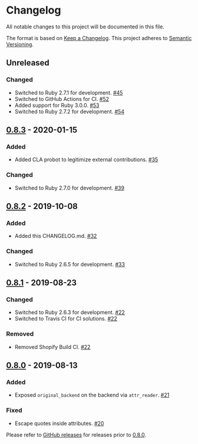 # Changelog
All notable changes to this project will be documented in this file.

The format is based on [Keep a Changelog](https://keepachangelog.com/en/1.0.0/). This project adheres to [Semantic Versioning](https://semver.org/spec/v2.0.0.html).

## Unreleased
### Changed
- Switched to Ruby 2.7.1 for development. [#45](https://github.com/Shopify/pseudolocalization/pull/45)
- Switched to GitHub Actions for CI. [#52](https://github.com/Shopify/pseudolocalization/pull/52)
- Added support for Ruby 3.0.0. [#53](https://github.com/Shopify/pseudolocalization/pull/53)
- Switched to Ruby 2.7.2 for development. [#54](https://github.com/Shopify/pseudolocalization/pull/54)

## [0.8.3] - 2020-01-15
### Added
- Added CLA probot to legitimize external contributions. [#35](https://github.com/shopify/pseudolocalization/pull/35)

### Changed
- Switched to Ruby 2.7.0 for development. [#39](https://github.com/Shopify/pseudolocalization/pull/39)

## [0.8.2] - 2019-10-08
### Added
- Added this CHANGELOG.md. [#32](https://github.com/Shopify/pseudolocalization/pull/32)

### Changed
- Switched to Ruby 2.6.5 for development. [#33](https://github.com/Shopify/pseudolocalization/pull/33)

## [0.8.1] - 2019-08-23
### Changed
- Switched to Ruby 2.6.3 for development. [#22](https://github.com/Shopify/pseudolocalization/pull/22)
- Switched to Travis CI for CI solutions. [#22](https://github.com/Shopify/pseudolocalization/pull/22)

### Removed
- Removed Shopify Build CI. [#22](https://github.com/Shopify/pseudolocalization/pull/22)

## [0.8.0] - 2019-08-13
### Added

- Exposed `original_backend` on the backend via `attr_reader`. [#21](https://github.com/Shopify/pseudolocalization/pull/21)

### Fixed

- Escape quotes inside attributes. [#20](https://github.com/Shopify/pseudolocalization/pull/20)


Please refer to [GitHub releases](https://github.com/Shopify/pseudolocalization/releases) for releases prior to [0.8.0].

[Unreleased]: https://github.com/Shopify/pseudolocalization/compare/0.8.3...HEAD
[0.8.3]: https://github.com/Shopify/pseudolocalization/compare/0.8.2...0.8.3
[0.8.2]: https://github.com/Shopify/pseudolocalization/compare/0.8.1...0.8.2
[0.8.1]: https://github.com/Shopify/pseudolocalization/compare/0.8.0...0.8.1
[0.8.0]: https://github.com/Shopify/pseudolocalization/compare/0.7.0...0.8.0
